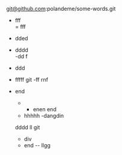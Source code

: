 git@github.com:polandeme/some-words.git  
- fff  
=  fff 
- dded  
- dddd  
-dd f
- ddd  
- fffff  git 
 -ff rnf  
 - end  
   - - enen end   
   - hhhhh
   -dangdin 

   dddd    ll git
   - div  
   - end 
   -- llgg  